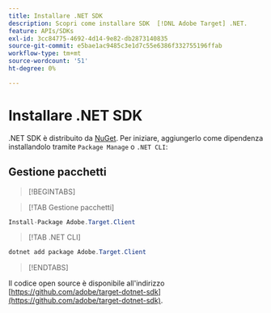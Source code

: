 ```yaml
---
title: Installare .NET SDK
description: Scopri come installare SDK  [!DNL Adobe Target] .NET.
feature: APIs/SDKs
exl-id: 3cc84775-4692-4d14-9e82-db2873140835
source-git-commit: e5bae1ac9485c3e1d7c55e6386f332755196ffab
workflow-type: tm+mt
source-wordcount: '51'
ht-degree: 0%

---
```


# Installare .NET SDK

.NET SDK è distribuito da [NuGet](https://www.nuget.org/packages/Adobe.Target.Client). Per iniziare, aggiungerlo come dipendenza installandolo tramite `Package Manage` o `.NET CLI`:

## Gestione pacchetti

>[!BEGINTABS]

>[!TAB Gestione pacchetti]

```csharp {line-numbers="true"}
Install-Package Adobe.Target.Client
```

>[!TAB .NET CLI]

```csharp {line-numbers="true"}
dotnet add package Adobe.Target.Client
```

>[!ENDTABS]

Il codice open source è disponibile all&#39;indirizzo [https://github.com/adobe/target-dotnet-sdk](https://github.com/adobe/target-dotnet-sdk).
